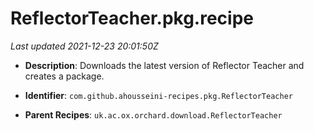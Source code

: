 # ReflectorTeacher.pkg.recipe

_Last updated 2021-12-23 20:01:50Z_

- **Description**: Downloads the latest version of Reflector Teacher and creates a package.

- **Identifier**: `com.github.ahousseini-recipes.pkg.ReflectorTeacher`

- **Parent Recipes**: `uk.ac.ox.orchard.download.ReflectorTeacher`
